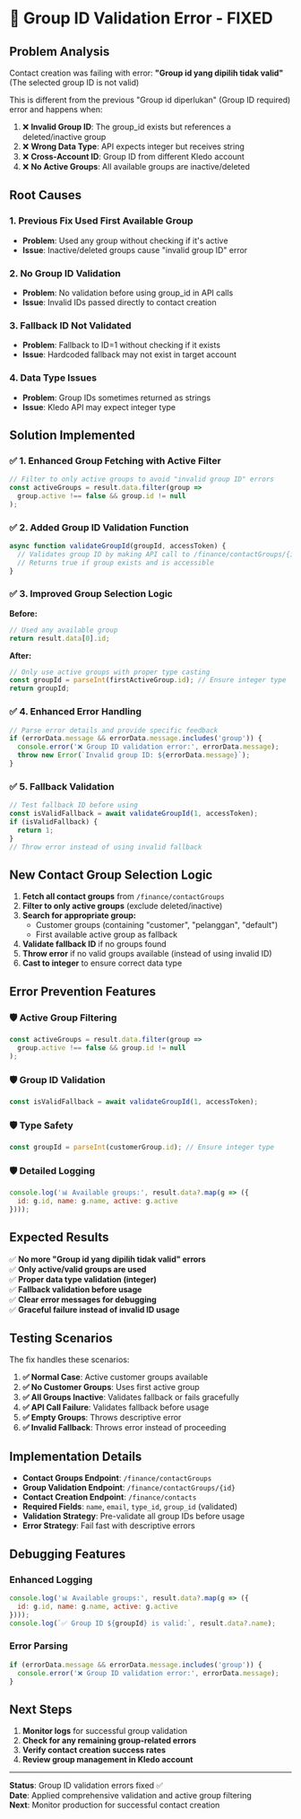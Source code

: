 # 🔧 Group ID Validation Error - FIXED

## Problem Analysis
Contact creation was failing with error: **"Group id yang dipilih tidak valid"** (The selected group ID is not valid)

This is different from the previous "Group id diperlukan" (Group ID required) error and happens when:

1. ❌ **Invalid Group ID**: The group_id exists but references a deleted/inactive group
2. ❌ **Wrong Data Type**: API expects integer but receives string
3. ❌ **Cross-Account ID**: Group ID from different Kledo account
4. ❌ **No Active Groups**: All available groups are inactive/deleted

## Root Causes

### 1. **Previous Fix Used First Available Group**
- **Problem**: Used any group without checking if it's active
- **Issue**: Inactive/deleted groups cause "invalid group ID" error

### 2. **No Group ID Validation**
- **Problem**: No validation before using group_id in API calls
- **Issue**: Invalid IDs passed directly to contact creation

### 3. **Fallback ID Not Validated**
- **Problem**: Fallback to ID=1 without checking if it exists
- **Issue**: Hardcoded fallback may not exist in target account

### 4. **Data Type Issues**
- **Problem**: Group IDs sometimes returned as strings
- **Issue**: Kledo API may expect integer type

## Solution Implemented

### ✅ 1. Enhanced Group Fetching with Active Filter
```javascript
// Filter to only active groups to avoid "invalid group ID" errors
const activeGroups = result.data.filter(group => 
  group.active !== false && group.id != null
);
```

### ✅ 2. Added Group ID Validation Function
```javascript
async function validateGroupId(groupId, accessToken) {
  // Validates group ID by making API call to /finance/contactGroups/{id}
  // Returns true if group exists and is accessible
}
```

### ✅ 3. Improved Group Selection Logic
**Before:**
```javascript
// Used any available group
return result.data[0].id;
```

**After:**
```javascript
// Only use active groups with proper type casting
const groupId = parseInt(firstActiveGroup.id); // Ensure integer type
return groupId;
```

### ✅ 4. Enhanced Error Handling
```javascript
// Parse error details and provide specific feedback
if (errorData.message && errorData.message.includes('group')) {
  console.error('❌ Group ID validation error:', errorData.message);
  throw new Error(`Invalid group ID: ${errorData.message}`);
}
```

### ✅ 5. Fallback Validation
```javascript
// Test fallback ID before using
const isValidFallback = await validateGroupId(1, accessToken);
if (isValidFallback) {
  return 1;
}
// Throw error instead of using invalid fallback
```

## New Contact Group Selection Logic

1. **Fetch all contact groups** from `/finance/contactGroups`
2. **Filter to only active groups** (exclude deleted/inactive)
3. **Search for appropriate group:**
   - Customer groups (containing "customer", "pelanggan", "default")
   - First available active group as fallback
4. **Validate fallback ID** if no groups found
5. **Throw error** if no valid groups available (instead of using invalid ID)
6. **Cast to integer** to ensure correct data type

## Error Prevention Features

### 🛡️ Active Group Filtering
```javascript
const activeGroups = result.data.filter(group => 
  group.active !== false && group.id != null
);
```

### 🛡️ Group ID Validation
```javascript
const isValidFallback = await validateGroupId(1, accessToken);
```

### 🛡️ Type Safety
```javascript
const groupId = parseInt(customerGroup.id); // Ensure integer type
```

### 🛡️ Detailed Logging
```javascript
console.log('📊 Available groups:', result.data?.map(g => ({ 
  id: g.id, name: g.name, active: g.active 
})));
```

## Expected Results

✅ **No more "Group id yang dipilih tidak valid" errors**  
✅ **Only active/valid groups are used**  
✅ **Proper data type validation (integer)**  
✅ **Fallback validation before usage**  
✅ **Clear error messages for debugging**  
✅ **Graceful failure instead of invalid ID usage**

## Testing Scenarios

The fix handles these scenarios:

1. **✅ Normal Case**: Active customer groups available
2. **✅ No Customer Groups**: Uses first active group
3. **✅ All Groups Inactive**: Validates fallback or fails gracefully
4. **✅ API Call Failure**: Validates fallback before usage
5. **✅ Empty Groups**: Throws descriptive error
6. **✅ Invalid Fallback**: Throws error instead of proceeding

## Implementation Details

- **Contact Groups Endpoint**: `/finance/contactGroups`
- **Group Validation Endpoint**: `/finance/contactGroups/{id}`
- **Contact Creation Endpoint**: `/finance/contacts`
- **Required Fields**: `name`, `email`, `type_id`, `group_id` (validated)
- **Validation Strategy**: Pre-validate all group IDs before usage
- **Error Strategy**: Fail fast with descriptive errors

## Debugging Features

### Enhanced Logging
```javascript
console.log('📊 Available groups:', result.data?.map(g => ({ 
  id: g.id, name: g.name, active: g.active 
})));
console.log(`✅ Group ID ${groupId} is valid:`, result.data?.name);
```

### Error Parsing
```javascript
if (errorData.message && errorData.message.includes('group')) {
  console.error('❌ Group ID validation error:', errorData.message);
}
```

## Next Steps

1. **Monitor logs** for successful group validation
2. **Check for any remaining group-related errors**
3. **Verify contact creation success rates**
4. **Review group management in Kledo account**

---

**Status**: Group ID validation errors fixed ✅  
**Date**: Applied comprehensive validation and active group filtering  
**Next**: Monitor production for successful contact creation
